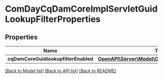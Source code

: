 # ComDayCqDamCoreImplServletGuidLookupFilterProperties

## Properties
Name | Type | Description | Notes
------------ | ------------- | ------------- | -------------
**cqDamCoreGuidlookupfilterEnabled** | [**OpenAPI\Server\Model\ConfigNodePropertyBoolean**](ConfigNodePropertyBoolean.md) |  | [optional] 

[[Back to Model list]](../README.md#documentation-for-models) [[Back to API list]](../README.md#documentation-for-api-endpoints) [[Back to README]](../README.md)


